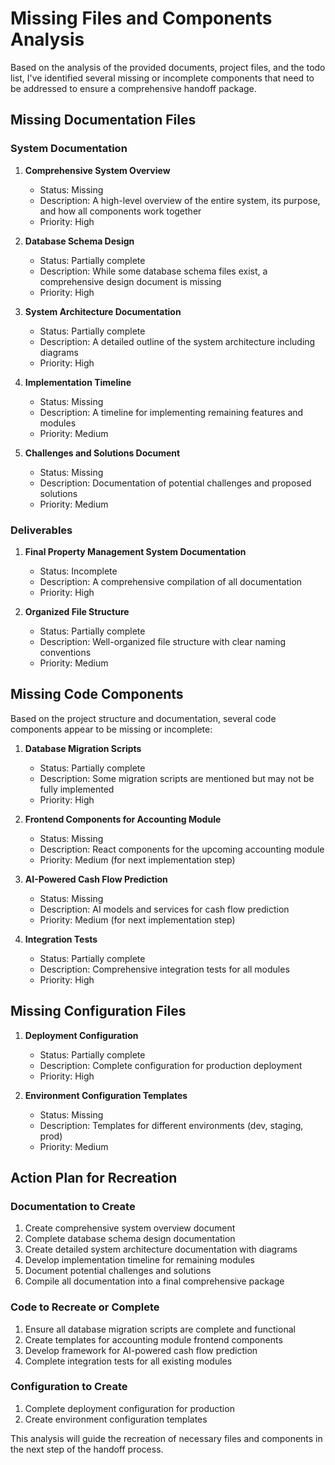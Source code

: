 # Missing Files and Components Analysis

Based on the analysis of the provided documents, project files, and the todo list, I've identified several missing or incomplete components that need to be addressed to ensure a comprehensive handoff package.

## Missing Documentation Files

### System Documentation
1. **Comprehensive System Overview**
   - Status: Missing
   - Description: A high-level overview of the entire system, its purpose, and how all components work together
   - Priority: High

2. **Database Schema Design**
   - Status: Partially complete
   - Description: While some database schema files exist, a comprehensive design document is missing
   - Priority: High

3. **System Architecture Documentation**
   - Status: Partially complete
   - Description: A detailed outline of the system architecture including diagrams
   - Priority: High

4. **Implementation Timeline**
   - Status: Missing
   - Description: A timeline for implementing remaining features and modules
   - Priority: Medium

5. **Challenges and Solutions Document**
   - Status: Missing
   - Description: Documentation of potential challenges and proposed solutions
   - Priority: Medium

### Deliverables
1. **Final Property Management System Documentation**
   - Status: Incomplete
   - Description: A comprehensive compilation of all documentation
   - Priority: High

2. **Organized File Structure**
   - Status: Partially complete
   - Description: Well-organized file structure with clear naming conventions
   - Priority: Medium

## Missing Code Components

Based on the project structure and documentation, several code components appear to be missing or incomplete:

1. **Database Migration Scripts**
   - Status: Partially complete
   - Description: Some migration scripts are mentioned but may not be fully implemented
   - Priority: High

2. **Frontend Components for Accounting Module**
   - Status: Missing
   - Description: React components for the upcoming accounting module
   - Priority: Medium (for next implementation step)

3. **AI-Powered Cash Flow Prediction**
   - Status: Missing
   - Description: AI models and services for cash flow prediction
   - Priority: Medium (for next implementation step)

4. **Integration Tests**
   - Status: Partially complete
   - Description: Comprehensive integration tests for all modules
   - Priority: High

## Missing Configuration Files

1. **Deployment Configuration**
   - Status: Partially complete
   - Description: Complete configuration for production deployment
   - Priority: High

2. **Environment Configuration Templates**
   - Status: Missing
   - Description: Templates for different environments (dev, staging, prod)
   - Priority: Medium

## Action Plan for Recreation

### Documentation to Create
1. Create comprehensive system overview document
2. Complete database schema design documentation
3. Create detailed system architecture documentation with diagrams
4. Develop implementation timeline for remaining modules
5. Document potential challenges and solutions
6. Compile all documentation into a final comprehensive package

### Code to Recreate or Complete
1. Ensure all database migration scripts are complete and functional
2. Create templates for accounting module frontend components
3. Develop framework for AI-powered cash flow prediction
4. Complete integration tests for all existing modules

### Configuration to Create
1. Complete deployment configuration for production
2. Create environment configuration templates

This analysis will guide the recreation of necessary files and components in the next step of the handoff process.
